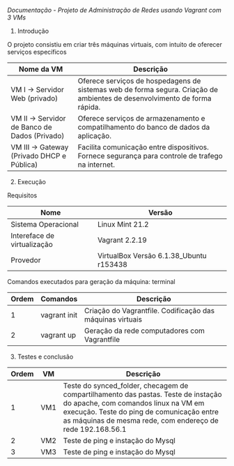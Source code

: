*Documentação - Projeto de Administração de Redes usando Vagrant com 3 VMs*

1. Introdução

O projeto consistiu em criar três máquinas virtuais, com intuito de oferecer serviços específicos

| Nome da VM  | Descrição |
| ------------- | ------------- |
|  VM I -> Servidor Web (privado)  | Oferece serviços de hospedagens de sistemas web de forma segura. Criação de ambientes de desenvolvimento de forma rápida.  |
| VM II -> Servidor de Banco de Dados (Privado)  | Oferece serviços de armazenamento e compatilhamento do banco de dados da aplicação.  |
| VM III ->  Gateway (Privado DHCP e Pública) | Facilita comunicação entre dispositivos. Fornece segurança para controle de trafego na internet. |

   
2. Execução

Requisitos

| Nome  | Versão |
| ------------- | ------------- |
| Sistema Operacional  | Linux Mint 21.2 |
| Intereface de virtualização  | Vagrant 2.2.19  |
| Provedor  |  VirtualBox Versão 6.1.38_Ubuntu r153438 |

Comandos executados para geração da máquina: terminal


| Ordem | Comandos | Descrição|
| ------------- | ------------- | ------------- |
| 1   | vagrant init    | Criação do Vagrantfile. Codificação das máquinas virtuais    |
| 2     | vagrant up      | Geração da rede computadores com Vagrantfile     |



   
3. Testes e conclusão

| Ordem | VM | Descrição|
| ------------- | ------------- | ------------- |
| 1   | VM1    | Teste do synced_folder, checagem de compartilhamento das pastas. Teste de instação do apache, com comandos linux na VM em execução. Teste do ping de comunicação entre as máquinas de mesma rede, com endereço de rede 192.168.56.1|
| 2     | VM2     | Teste de ping e instação do Mysql     |
| 3     | VM3    | Teste de ping e instação do Mysql     |


